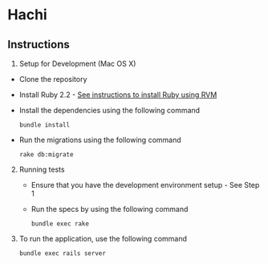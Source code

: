 Hachi
=====

Instructions
------------

1. Setup for Development (Mac OS X)
 - Clone the repository
 - Install Ruby 2.2 - [See instructions to install Ruby using RVM](https://rvm.io/rvm/install)
 - Install the dependencies using the following command

   ```
   bundle install
   ```
 - Run the migrations using the following command

   ```
   rake db:migrate
   ```

2. Running tests
   - Ensure that you have the development environment setup - See Step 1
   - Run the specs by using the following command

     ```
     bundle exec rake
     ```

3. To run the application, use the following command

    ```
    bundle exec rails server
    ```

